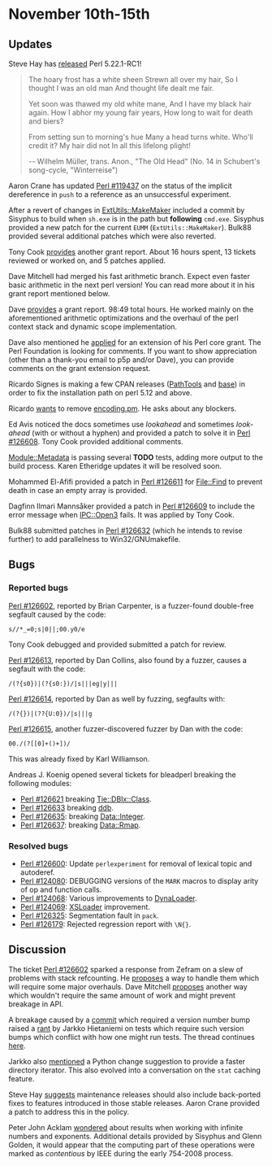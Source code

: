 # November 10th-15th

## Updates

Steve Hay has
[released](http://www.nntp.perl.org/group/perl.perl5.porters/232632)
Perl 5.22.1-RC1!

>  The hoary frost has a white sheen
>  Strewn all over my hair,
>  So I thought I was an old man
>  And thought life dealt me fair.
>
>  Yet soon was thawed my old white mane,
>  And I have my black hair again.
>  How I abhor my young fair years,
>  How long to wait for death and biers?
>
>  From setting sun to morning's hue
>  Many a head turns white.
>  Who'll credit it? My hair did not
>  In all this lifelong plight!
>
>    -- Wilhelm Müller, trans. Anon., "The Old Head"
>       (No. 14 in Schubert's song-cycle, "Winterreise")

Aaron Crane has updated
[Perl #119437](https://rt.perl.org/Ticket/Display.html?id=119437)
on the status of the implicit dereference in `push` to a reference
as an unsuccessful experiment.

After a revert of changes in
[ExtUtils::MakeMaker](https://metacpan.org/pod/ExtUtils::MakeMaker)
included a commit by Sisyphus to build when `sh.exe` is in the
path but **following** `cmd.exe`. Sisyphus provided a new patch
for the current `EUMM` (`ExtUtils::MakeMaker`). Bulk88 provided
several additional patches which were also reverted.

Tony Cook
[provides](http://www.nntp.perl.org/group/perl.perl5.porters/232524)
another grant report. About 16 hours spent, 13 tickets reviewed or
worked on, and 5 patches applied.

Dave Mitchell had merged his fast arithmetic branch. Expect
even faster basic arithmetic in the next perl version! You can read
more about it in his grant report mentioned below.

Dave
[provides](http://www.nntp.perl.org/group/perl.perl5.porters/232534)
a grant report. 98:49 total hours. He worked mainly on the
aforementioned arithmetic optimizations and the overhaul of the
perl context stack and dynamic scope implementation.

Dave also mentioned he
[applied](http://news.perlfoundation.org/2015/11/grant-extension-request-1.html)
for an extension of his Perl core grant. The Perl Foundation is
looking for comments. If you want to show appreciation (other than
a thank-you email to p5p and/or Dave), you can provide comments
on the grant extension request.

Ricardo Signes is making a few CPAN releases
([PathTools](https://metacpan.org/pod/PathTools)
and [base](https://metacpan.org/pod/base)) in order to fix
the installation path on perl 5.12 and above.

Ricardo
[wants](http://www.nntp.perl.org/group/perl.perl5.porters/232608)
to remove [encoding.pm](https://metacpan.org/pod/encoding). He
asks about any blockers.

Ed Avis noticed the docs sometimes use *lookahead* and sometimes
*look-ahead* (with or without a hyphen) and provided a patch to
solve it in
[Perl #126608](https://rt.perl.org/Ticket/Display.html?id=126608).
Tony Cook provided additional comments.

[Module::Metadata](https://metacpan.org/pod/Module::Metadata)
is passing several **TODO** tests, adding more output to the
build process. Karen Etheridge updates it will be resolved soon.

Mohammed El-Afifi provided a patch in
[Perl #126611](https://rt.perl.org/Ticket/Display.html?id=126611)
for [File::Find](https://metacpan.org/pod/File::Find) to prevent
death in case an empty array is provided.

Dagfinn Ilmari Mannsåker provided a patch in
[Perl #126609](https://rt.perl.org/Ticket/Display.html?id=126609)
to include the error message when
[IPC::Open3](https://metacpan.org/pod/IPC::Open3) fails. It was
applied by Tony Cook.

Bulk88 submitted patches in
[Perl #126632](https://rt.perl.org/Ticket/Display.html?id=126632)
(which he intends to revise further) to add parallelness to
Win32/GNUmakefile.

## Bugs

### Reported bugs

[Perl #126602](https://rt.perl.org/Ticket/Display.html?id=126602),
reported by Brian Carpenter, is a fuzzer-found double-free
segfault caused by the code:

    s//*_=0;s|0||;00.y0/e

Tony Cook debugged and provided submitted a patch for review.

[Perl #126613](https://rt.perl.org/Ticket/Display.html?id=126613),
reported by Dan Collins, also found by a fuzzer, causes a segfault
with the code:

    /(?{s0})|(?{s0:})/|s|||eg|y|||

[Perl #126614](https://rt.perl.org/Ticket/Display.html?id=126614),
reported by Dan as well by fuzzing, segfaults with:

    /(?{})|(??{U:0})/|s|||g

[Perl #126615](https://rt.perl.org/Ticket/Display.html?id=126615),
another fuzzer-discovered fuzzer by Dan with the code:

    00./(?[[0]+()+])/

This was already fixed by Karl Williamson.

Andreas J. Koenig opened several tickets for bleadperl breaking
the following modules:

* [Perl #126621](https://rt.perl.org/Ticket/Display.html?id=126621)
  breaking
  [Tie::DBIx::Class](https://metacpan.org/pod/Tie::DBIx::Class).
* [Perl #126633](https://rt.perl.org/Ticket/Display.html?id=126633)
  breaking [ddb](https://metacpan.org/pod/ddb).
* [Perl #126635](https://rt.perl.org/Ticket/Display.html?id=126635):
  breaking [Data::Integer](https://metacpan.org/pod/Data::Integer).
* [Perl #126637](https://rt.perl.org/Ticket/Display.html?id=126637):
  breaking [Data::Rmap](https://metacpan.org/pod/Data::Rmap).

### Resolved bugs

* [Perl #126600](https://rt.perl.org/Ticket/Display.html?id=126600):
  Update `perlexperiment` for removal of lexical topic and autoderef.
* [Perl #124080](https://rt.perl.org/Ticket/Display.html?id=124080):
  DEBUGGING versions of the `MARK` macros to display arity of op and
  function calls.
* [Perl #124068](https://rt.perl.org/Ticket/Display.html?id=124068):
  Various improvements to
  [DynaLoader](https://metacpan.org/pod/DynLoader).
* [Perl #124069](https://rt.perl.org/Ticket/Display.html?id=124069):
  [XSLoader](https://metacpan.org/pod/XSLoeader) improvement.
* [Perl #126325](https://rt.perl.org/Ticket/Display.html?id=126325):
  Segmentation fault in `pack`.
* [Perl #126179](https://rt.perl.org/Ticket/Display.html?id=126179):
  Rejected regression report with `\N{}`.

## Discussion

The ticket
[Perl #126602](https://rt.perl.org/Ticket/Display.html?id=126602)
sparked a response from Zefram on a slew of problems with stack
refcounting. He
[proposes](http://www.nntp.perl.org/group/perl.perl5.porters/232508)
a way to handle them which will require some major overhauls. Dave
Mitchell
[proposes](http://www.nntp.perl.org/group/perl.perl5.porters/232510)
another way which wouldn't require the same amount of work and
might prevent breakage in API.

A breakage caused by a
[commit](http://www.nntp.perl.org/group/perl.perl5.porters/232612)
which required a version number bump raised a
[rant](http://www.nntp.perl.org/group/perl.perl5.porters/232613)
by Jarkko Hietaniemi on tests which require such version bumps
which conflict with how one might run tests. The thread continues
[here](http://www.nntp.perl.org/group/perl.perl5.porters/232630).

Jarkko also
[mentioned](http://www.nntp.perl.org/group/perl.perl5.porters/232553)
a Python change suggestion to provide a faster directory iterator.
This also evolved into a conversation on the `stat` caching feature.

Steve Hay
[suggests](http://www.nntp.perl.org/group/perl.perl5.porters/232615)
maintenance releases should also include back-ported fixes to
features introduced in those stable releases. Aaron Crane provided
a patch to address this in the policy.

Peter John Acklam
[wondered](http://www.nntp.perl.org/group/perl.perl5.porters/232594)
about results when working with infinite numbers and exponents.
Additional details provided by Sisyphus and Glenn Golden, it would
appear that the computing part of these operations were marked as
*contentious* by IEEE during the early 754-2008 process.
